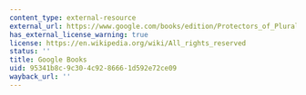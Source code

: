 ```yaml
---
content_type: external-resource
external_url: https://www.google.com/books/edition/Protectors_of_Pluralism/9FqHDwAAQBAJ?hl=en&gbpv=1
has_external_license_warning: true
license: https://en.wikipedia.org/wiki/All_rights_reserved
status: ''
title: Google Books
uid: 95341b8c-9c30-4c92-8666-1d592e72ce09
wayback_url: ''
---
```

